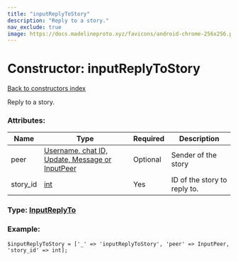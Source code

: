 ```yaml
---
title: "inputReplyToStory"
description: "Reply to a story."
nav_exclude: true
image: https://docs.madelineproto.xyz/favicons/android-chrome-256x256.png
---
```

# Constructor: inputReplyToStory  
[Back to constructors index](/API_docs/constructors/index.html)



Reply to a story.

### Attributes:

| Name     |    Type       | Required | Description |
|----------|---------------|----------|-------------|
|peer|[Username, chat ID, Update, Message or InputPeer](/API_docs/types/InputPeer.html) | Optional|Sender of the story|
|story\_id|[int](/API_docs/types/int.html) | Yes|ID of the story to reply to.|



### Type: [InputReplyTo](/API_docs/types/InputReplyTo.html)


### Example:

```
$inputReplyToStory = ['_' => 'inputReplyToStory', 'peer' => InputPeer, 'story_id' => int];
```  

